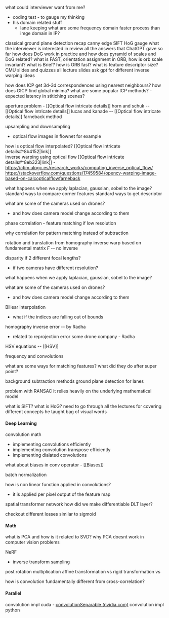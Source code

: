 what could interviewer want from me? 
- coding test - to gauge my thinking 
- his domain related stuff
	- lane keeping
what are some frequency domain faster process than imge domain in IP?

classical ground plane detection
recap 
	canny edge
	SIFT 
	HoG
gauge what the interviewer is interested in
review all the answers that ChatGPT gave so far 
how does DoG work in practice and how does pyramid of scales and DoG related? 
what is FAST, orientation assignment in ORB, how is orb scale invariant? what is Brief? how is ORB fast? what is feature descriptor size? 
CMU slides and quizzes 
all lecture slides
ask gpt for different inverse warping ideas 

how does ICP get 3d-3d correspondences using nearest neighbours?
how does GICP find global minima? 
what are some popular ICP methods? - expected latency in stitiching scenes?

aperture problem - [[Optical flow intricate details]]
horn and schuk -- [[Optical flow intricate details]]
lucas and kanade -- [[Optical flow intricate details]]
farneback method 

upsampling and downsampling 
- optical flow images in flownet for example 

how is optical flow interpolated? [[Optical flow intricate details#^8b4152|link]]  
inverse warping using optical flow [[Optical flow intricate details#^8eb323|link]] -  
	https://ctim.ulpgc.es/research_works/computing_inverse_optical_flow/
	https://stackoverflow.com/questions/17459584/opencv-warping-image-based-on-calcopticalflowfarneback

what happens when we apply laplacian, gaussian, sobel to the image? 
standard ways to compare corner features
standard ways to get descriptor

what are some of the cameras used on drones? 
- and how does camera model change according to them

phase correlation - feature matching if low resolution

why correlation for pattern matching instead of subtraction

rotation and translation from homography
inverse warp based on fundamental matrix $F$ -- no inverse

disparity if 2 different focal lengths? 
- if two cameras have different resolution?

what happens when we apply laplacian, gaussian, sobel to the image? 

what are some of the cameras used on drones? 
- and how does camera model change according to them

Biliear interpolation
- what if the indices are falling out of bounds

homography inverse error -- by Radha
- related to reprojection error
some drone company - Radha

HSV equations -- [[HSV]]

frequency and convolutions

what are some ways for matching features? 
what did they do after super point? 


background subtraction methods 
ground plane detection for lanes 

problem with RANSAC
it relies heavily on the underlying mathematical model

what is SIFT? 
what is HoG? 
need to go through all the lectures for covering different concepts he taught
bag of visual words 


#### Deep Learning

convolution math
- implementing convolutions efficiently
- implementing convolution transpose efficiently
- implementing dialated convolutions

what about biases in conv operator - [[Biases]]

batch normalization

how is non linear function applied in convolutions? 
- it is applied per pixel output of the feature map

spatial transformer network 
how did we make differentiable DLT layer? 

checkout different losses similar to sigmoid


#### Math
what is PCA and how is it related to SVD? 
why PCA doesnt work in computer vision problems 

NeRF
- inverse transform sampling 

post rotation multiplication
affine transformation vs 
rigid transformation vs 

how is convolution fundamentally different from cross-correlation?

#### Parallel 
convolution impl cuda - [convolutionSeparable (nvidia.com)](https://developer.download.nvidia.com/compute/cuda/1.1-Beta/x86_64_website/projects/convolutionSeparable/doc/convolutionSeparable.pdf)
convolution impl python 